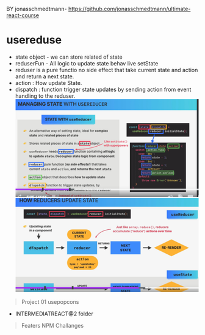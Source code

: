 BY jonasschmedtmann- https://github.com/jonasschmedtmann/ultimate-react-course
# usereduse
- state object -  we can store related of state
- reduserFun - All logic to update state behav live setState
- reduser is a pure functio no side effect that take current state  and action and return a next state.
- action : How update State.
- dispatch : function trigger state updates by sending action from event handling to the reduser.
![alt text](img/image.png)
![alt text](img/image1.png)

> Project 01 usepopcons
- INTERMEDIATREACT@2 folder
> Featers
> NPM 
> Challanges


